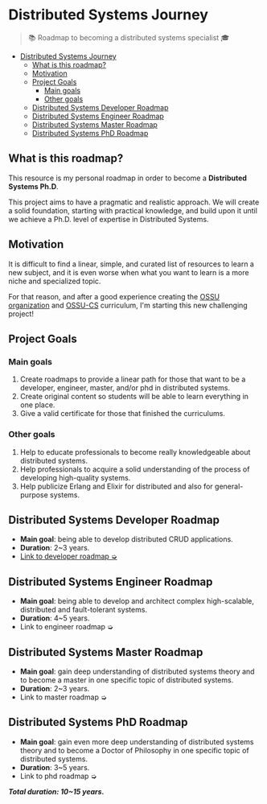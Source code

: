 # Distributed Systems Journey

> 📚 Roadmap to becoming a distributed systems specialist 🎓

- [Distributed Systems Journey](#distributed-systems-journey)
  - [What is this roadmap?](#what-is-this-roadmap)
  - [Motivation](#motivation)
  - [Project Goals](#project-goals)
    - [Main goals](#main-goals)
    - [Other goals](#other-goals)
  - [Distributed Systems Developer Roadmap](#distributed-systems-developer-roadmap)
  - [Distributed Systems Engineer Roadmap](#distributed-systems-engineer-roadmap)
  - [Distributed Systems Master Roadmap](#distributed-systems-master-roadmap)
  - [Distributed Systems PhD Roadmap](#distributed-systems-phd-roadmap)

## What is this roadmap?

This resource is my personal roadmap in order to become a **Distributed Systems Ph.D**.

This project aims to have a pragmatic and realistic approach. We will create a solid foundation, starting with practical knowledge, and build upon it until we achieve a Ph.D. level of expertise in Distributed Systems.

## Motivation

It is difficult to find a linear, simple, and curated list of resources to learn a new subject, and it is even worse when what you want to learn is a more niche and specialized topic.

For that reason, and after a good experience creating the [OSSU organization](https://github.com/ossu) and [OSSU-CS](https://github.com/ossu/computer-science) curriculum, I'm starting this new challenging project!

## Project Goals

### Main goals

1. Create roadmaps to provide a linear path for those that want to be a developer, engineer, master, and/or phd in distributed systems.
1. Create original content so students will be able to learn everything in one place.
1. Give a valid certificate for those that finished the curriculums.

### Other goals

1. Help to educate professionals to become really knowledgeable about distributed systems.
1. Help professionals to acquire a solid understanding of the process of developing high-quality systems.
1. Help publicize Erlang and Elixir for distributed and also for general-purpose systems.

## Distributed Systems Developer Roadmap

- **Main goal**: being able to develop distributed CRUD applications.
- **Duration**: 2~3 years.
- [Link to developer roadmap ➭](/developer-roadmap/README.md)

## Distributed Systems Engineer Roadmap

- **Main goal**: being able to develop and architect complex high-scalable, distributed and fault-tolerant systems.
- **Duration**: 4~5 years.
- Link to engineer roadmap ➭

## Distributed Systems Master Roadmap

- **Main goal**: gain deep understanding of distributed systems theory and to become a master in one specific topic of distributed systems.
- **Duration**: 2~3 years.
- Link to master roadmap ➭

## Distributed Systems PhD Roadmap

- **Main goal**: gain even more deep understanding of distributed systems theory and to become a Doctor of Philosophy in one specific topic of distributed systems.
- **Duration**: 3~5 years.
- Link to phd roadmap ➭

***Total duration: 10~15 years.***